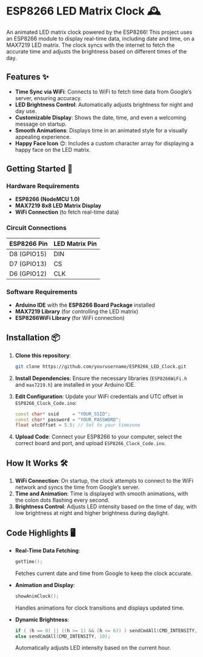 # ESP8266 LED Matrix Clock 🕰️

An animated LED matrix clock powered by the ESP8266! This project uses an ESP8266 module to display real-time data, including date and time, on a MAX7219 LED matrix. The clock syncs with the internet to fetch the accurate time and adjusts the brightness based on different times of the day.

## Features ✨

- **Time Sync via WiFi**: Connects to WiFi to fetch time data from Google’s server, ensuring accuracy.
- **LED Brightness Control**: Automatically adjusts brightness for night and day use.
- **Customizable Display**: Shows the date, time, and even a welcoming message on startup.
- **Smooth Animations**: Displays time in an animated style for a visually appealing experience.
- **Happy Face Icon** 😊: Includes a custom character array for displaying a happy face on the LED matrix.

## Getting Started 🚀

### Hardware Requirements

- **ESP8266 (NodeMCU 1.0)**
- **MAX7219 8x8 LED Matrix Display**
- **WiFi Connection** (to fetch real-time data)

### Circuit Connections

| ESP8266 Pin | LED Matrix Pin |
|-------------|----------------|
| D8 (GPIO15) | DIN            |
| D7 (GPIO13) | CS             |
| D6 (GPIO12) | CLK            |

### Software Requirements

- **Arduino IDE** with the **ESP8266 Board Package** installed
- **MAX7219 Library** (for controlling the LED matrix)
- **ESP8266WiFi Library** (for WiFi connection)

## Installation 📦

1. **Clone this repository**: 
   ```bash
   git clone https://github.com/yourusername/ESP8266_LED_Clock.git
   ```

2. **Install Dependencies**: Ensure the necessary libraries (`ESP8266WiFi.h` and `max7219.h`) are installed in your Arduino IDE.

3. **Edit Configuration**: Update your WiFi credentials and UTC offset in `ESP8266_Clock_Code.ino`:
   ```cpp
   const char* ssid     = "YOUR_SSID";
   const char* password = "YOUR_PASSWORD";
   float utcOffset = 5.5; // Set to your timezone
   ```

4. **Upload Code**: Connect your ESP8266 to your computer, select the correct board and port, and upload `ESP8266_Clock_Code.ino`.

## How It Works 🛠️

1. **WiFi Connection**: On startup, the clock attempts to connect to the WiFi network and syncs the time from Google’s server.
2. **Time and Animation**: Time is displayed with smooth animations, with the colon dots flashing every second.
3. **Brightness Control**: Adjusts LED intensity based on the time of day, with low brightness at night and higher brightness during daylight.

## Code Highlights 🖥️

- **Real-Time Data Fetching**:
  ```cpp
  getTime();
  ```
  Fetches current date and time from Google to keep the clock accurate.

- **Animation and Display**:
  ```cpp
  showAnimClock();
  ```
  Handles animations for clock transitions and displays updated time.

- **Dynamic Brightness**:
  ```cpp
  if ( (h == 0) || ((h >= 1) && (h <= 6)) ) sendCmdAll(CMD_INTENSITY, 0);
  else sendCmdAll(CMD_INTENSITY, 10);
  ```
  Automatically adjusts LED intensity based on the current hour.
